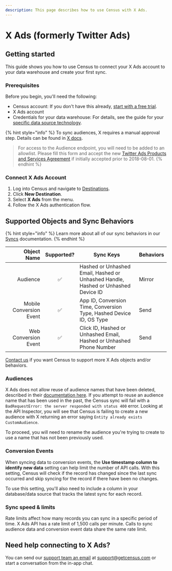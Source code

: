 ```yaml
---
description: This page describes how to use Census with X Ads.
---
```


# X Ads (formerly Twitter Ads)

## Getting started

This guide shows you how to use Census to connect your X Ads account to your data warehouse and create your first sync.

### **Prerequisites**

Before you begin, you'll need the following:

* Census account: If you don't have this already, [start with a free trial](https://app.getcensus.com/).
* X Ads account
* Credentials for your data warehouse: For details, see the guide for your [specific data source technology](twitter.md#step-2-connect-your-data-warehouse).

{% hint style="info" %}
To sync audiences, X requires a manual approval step. Details can be found in [X docs](https://developer.twitter.com/en/docs/twitter-ads-api/audiences/guides/audience-api-integration).

> For access to the Audience endpoint, you will need to be added to an allowlist. Please fill this form and accept the new [Twitter Ads Products and Services Agreement](https://developer.twitter.com/content/developer-twitter/en/docs/ads/general/overview/adsapi-application) if initially accepted prior to 2018-08-01.
{% endhint %}

### Connect X Ads Account

1. Log into Census and navigate to [Destinations](https://app.getcensus.com/destinations).
2. Click **New Destination**.
3. Select **X Ads** from the menu.
4. Follow the X Ads authentication flow.

## Supported Objects and Sync Behaviors <a href="#supported-objects-and-sync-behaviors" id="supported-objects-and-sync-behaviors"></a>

{% hint style="info" %}
Learn more about all of our sync behaviors in our [Syncs](../syncs/overview.md) documentation.
{% endhint %}

|         **Object Name** | **Supported?** | **Sync Keys**                                                                     | **Behaviors** |
| ----------------------: | :------------: | --------------------------------------------------------------------------------- | ------------- |
|                Audience |        ✅       | Hashed or Unhashed Email, Hashed or Unhashed Handle, Hashed or Unhashed Device ID | Mirror        |
| Mobile Conversion Event |        ✅       | App ID, Conversion Time, Conversion Type, Hashed Device ID, OS Type               | Send          |
|    Web Conversion Event |        ✅       | Click ID, Hashed or Unhashed Email, Hashed or Unhashed Phone Number               | Send          |

[Contact us](mailto:support@getcensus.com) if you want Census to support more X Ads objects and/or behaviors.

### Audiences&#x20;

X Ads does not allow reuse of audience names that have been deleted, described in their [documentation here](https://devcommunity.x.com/t/duplicate-audience-name-validation/171958). If you attempt to reuse an audience name that has been used in the past, the Census sync will fail with a `BadRequestError: the server responded with status 400` error. Looking at the API Inspector, you will see that Census is failing to create a new audience with X returning an error saying `Entity already exists CustomAudience`.&#x20;

To proceed, you will need to rename the audience you're trying to create to use a name that has not been previously used.

### Conversion Events&#x20;

When syncing data to conversion events, the **Use timestamp column to identify new data** setting can help limit the number of API calls. With this setting, Census will check if the record has changed since the last sync occurred and skip syncing for the record if there have been no changes.

To use this setting, you'll also need to include a column in your database/data source that tracks the latest sync for each record.

### Sync speed & limits

Rate limits affect how many records you can sync in a specific period of time. X Ads API has a rate limit of 1,500 calls per minute. Calls to sync audience data and conversion event data share the same rate limit.



## Need help connecting to X Ads?

You can send our [support team an email](mailto:support@getcensus.com) at support@getcensus.com or start a conversation from the in-app chat.
